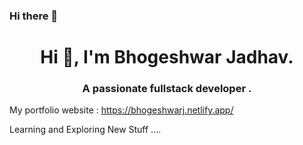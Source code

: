 ### Hi there 👋

<h1 align="center">Hi 👋, I'm Bhogeshwar Jadhav.</h1>
<h3 align="center">A passionate fullstack developer .</h3>

My portfolio website : https://bhogeshwarj.netlify.app/


<!-- <h3 align="left">Connect with me:</h3>
https://x.com/Bhogeshwar7
<p align="left">
<a href="https://twitter.com/bhogeshwar7" target="blank"><img align="center" src="https://raw.githubusercontent.com/rahuldkjain/github-profile-readme-generator/master/src/images/icons/Social/twitter.svg" alt="bhogeshwar7" height="30" width="40" /></a>
</p> -->
Learning and Exploring New Stuff ....
